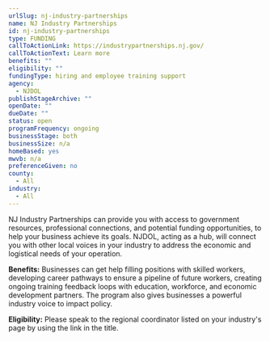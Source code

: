 ```yaml
---
urlSlug: nj-industry-partnerships
name: NJ Industry Partnerships
id: nj-industry-partnerships
type: FUNDING
callToActionLink: https://industrypartnerships.nj.gov/
callToActionText: Learn more
benefits: ""
eligibility: ""
fundingType: hiring and employee training support
agency:
  - NJDOL
publishStageArchive: ""
openDate: ""
dueDate: ""
status: open
programFrequency: ongoing
businessStage: both
businessSize: n/a
homeBased: yes
mwvb: n/a
preferenceGiven: no
county:
  - All
industry:
  - All
---
```

NJ Industry Partnerships can provide you with access to government resources, professional connections, and potential funding opportunities, to help your business achieve its goals. NJDOL, acting as a hub, will connect you with other local voices in your industry to address the economic and logistical needs of your operation.

**Benefits:** Businesses can get help filling positions with skilled workers, developing career pathways to ensure a pipeline of future workers, creating ongoing training feedback loops with education, workforce, and economic development partners. The program also gives businesses a powerful industry voice to impact policy.

**Eligibility:** Please speak to the regional coordinator listed on your industry's page by using the link in the title.